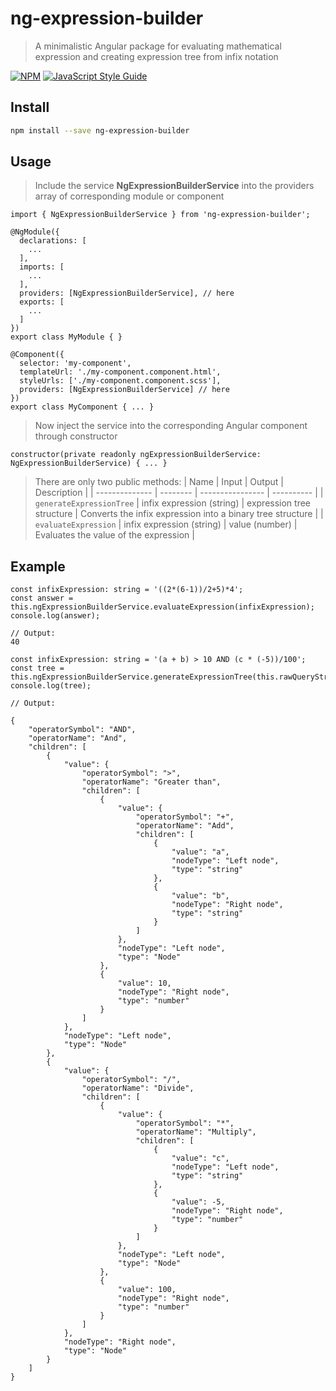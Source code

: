 # ng-expression-builder

> A minimalistic Angular package for evaluating mathematical expression and creating expression tree from infix notation

[![NPM](https://img.shields.io/npm/v/ng-expression-builder)](https://www.npmjs.com/package/ng-expression-builder) [![JavaScript Style Guide](https://img.shields.io/badge/code_style-standard-brightgreen.svg)](https://standardjs.com)

## Install

```bash
npm install --save ng-expression-builder
```

## Usage

> Include the service **NgExpressionBuilderService** into the providers array of corresponding module or component

```tsx
import { NgExpressionBuilderService } from 'ng-expression-builder';

@NgModule({
  declarations: [
    ...
  ],
  imports: [
    ...
  ],
  providers: [NgExpressionBuilderService], // here
  exports: [
    ...
  ]
})
export class MyModule { }
```

```tsx
@Component({
  selector: 'my-component',
  templateUrl: './my-component.component.html',
  styleUrls: ['./my-component.component.scss'],
  providers: [NgExpressionBuilderService] // here
})
export class MyComponent { ... }
```

> Now inject the service into the corresponding Angular component through constructor

```
constructor(private readonly ngExpressionBuilderService: NgExpressionBuilderService) { ... }
```
> There are only two public methods:
| Name           | Input | Output | Description |
| -------------- | -------- | ---------------- | ---------- |
| `generateExpressionTree` | infix expression (string) |  expression tree structure |  Converts the infix expression into a binary tree structure |
| `evaluateExpression`   | infix expression (string) |   value (number)   |  Evaluates the value of the expression  |              


## Example
```
const infixExpression: string = '((2*(6-1))/2+5)*4';
const answer = this.ngExpressionBuilderService.evaluateExpression(infixExpression);
console.log(answer);

// Output:
40
```

```
const infixExpression: string = '(a + b) > 10 AND (c * (-5))/100';
const tree = this.ngExpressionBuilderService.generateExpressionTree(this.rawQueryString);
console.log(tree);

// Output:

{
    "operatorSymbol": "AND",
    "operatorName": "And",
    "children": [
        {
            "value": {
                "operatorSymbol": ">",
                "operatorName": "Greater than",
                "children": [
                    {
                        "value": {
                            "operatorSymbol": "+",
                            "operatorName": "Add",
                            "children": [
                                {
                                    "value": "a",
                                    "nodeType": "Left node",
                                    "type": "string"
                                },
                                {
                                    "value": "b",
                                    "nodeType": "Right node",
                                    "type": "string"
                                }
                            ]
                        },
                        "nodeType": "Left node",
                        "type": "Node"
                    },
                    {
                        "value": 10,
                        "nodeType": "Right node",
                        "type": "number"
                    }
                ]
            },
            "nodeType": "Left node",
            "type": "Node"
        },
        {
            "value": {
                "operatorSymbol": "/",
                "operatorName": "Divide",
                "children": [
                    {
                        "value": {
                            "operatorSymbol": "*",
                            "operatorName": "Multiply",
                            "children": [
                                {
                                    "value": "c",
                                    "nodeType": "Left node",
                                    "type": "string"
                                },
                                {
                                    "value": -5,
                                    "nodeType": "Right node",
                                    "type": "number"
                                }
                            ]
                        },
                        "nodeType": "Left node",
                        "type": "Node"
                    },
                    {
                        "value": 100,
                        "nodeType": "Right node",
                        "type": "number"
                    }
                ]
            },
            "nodeType": "Right node",
            "type": "Node"
        }
    ]
}
```
